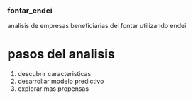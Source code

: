 ### fontar_endei
analisis de empresas beneficiarias del fontar utilizando endei

# pasos del analisis
1. descubrir caracteristicas
2. desarrollar modelo predictivo
3. explorar mas propensas
